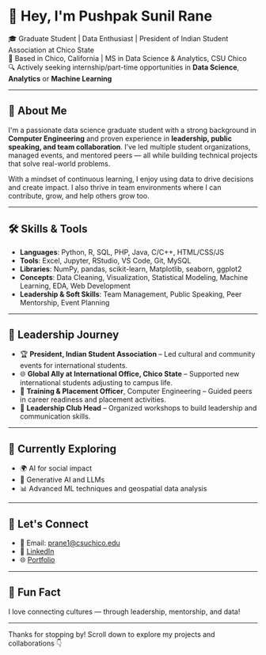 # 👋 Hey, I'm Pushpak Sunil Rane

🎓 Graduate Student | Data Enthusiast | President of Indian Student Association at Chico State  
📍 Based in Chico, California | MS in Data Science & Analytics, CSU Chico  
🔍 Actively seeking internship/part-time opportunities in **Data Science**, **Analytics** or **Machine Learning**

---

## 🚀 About Me

I'm a passionate data science graduate student with a strong background in **Computer Engineering** and proven experience in **leadership, public speaking, and team collaboration**. I’ve led multiple student organizations, managed events, and mentored peers — all while building technical projects that solve real-world problems.

With a mindset of continuous learning, I enjoy using data to drive decisions and create impact. I also thrive in team environments where I can contribute, grow, and help others grow too.

---

## 🛠️ Skills & Tools

- **Languages**: Python, R, SQL, PHP, Java, C/C++, HTML/CSS/JS  
- **Tools**: Excel, Jupyter, RStudio, VS Code, Git, MySQL  
- **Libraries**: NumPy, pandas, scikit-learn, Matplotlib, seaborn, ggplot2  
- **Concepts**: Data Cleaning, Visualization, Statistical Modeling, Machine Learning, EDA, Web Development 
- **Leadership & Soft Skills**: Team Management, Public Speaking, Peer Mentorship, Event Planning

---

## 🧭 Leadership Journey

- 🏆 **President, Indian Student Association** – Led cultural and community events for international students.  
- 🌐 **Global Ally at International Office, Chico State** – Supported new international students adjusting to campus life.  
- 🎤 **Training & Placement Officer**, Computer Engineering – Guided peers in career readiness and placement activities.  
- 🧩 **Leadership Club Head** – Organized workshops to build leadership and communication skills.  

---

## 🌱 Currently Exploring

- 🌍 AI for social impact  
- 🧠 Generative AI and LLMs  
- 📊 Advanced ML techniques and geospatial data analysis

---

## 🤝 Let's Connect

- 📧 Email: prane1@csuchico.edu
- 💼 [LinkedIn](https://www.linkedin.com/in/pushpak-sunil-rane/)
- 🌐 [Portfolio](https://sites.google.com/view/pushpaksunilrane)
---

## 📌 Fun Fact

I love connecting cultures — through leadership, mentorship, and data!

---

Thanks for stopping by! Scroll down to explore my projects and collaborations 👇

